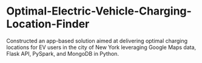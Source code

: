 # Optimal-Electric-Vehicle-Charging-Location-Finder
Constructed an app-based solution aimed at delivering optimal charging locations for EV users in the city of New York leveraging Google Maps data, Flask API, PySpark, and MongoDB in Python.
